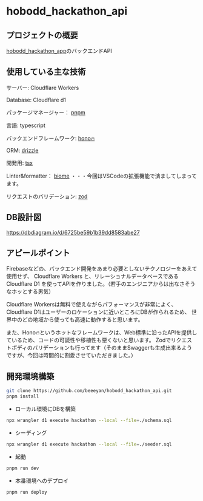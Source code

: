 # hobodd_hackathon_api

## プロジェクトの概要

[hobodd_hackathon_app](https://github.com/beeeyan/hobodd_hackathon_app)のバックエンドAPI

## 使用している主な技術

サーバー: Cloudflare Workers

Database: Cloudflare d1

パッケージマネージャー： [pnpm](https://pnpm.io/ja/installation)

言語: typescript

バックエンドフレームワーク: [hono🔥](https://hono.dev/)

ORM: [drizzle](https://github.com/drizzle-team/drizzle-orm)

開発用: [tsx](https://github.com/privatenumber/tsx)

Linter&formatter： [biome](https://biomejs.dev/ja/) ・・・今回はVSCodeの拡張機能で済ましてしまってます。

リクエストのバリデーション: [zod](https://zod.dev/)

## DB設計図
https://dbdiagram.io/d/6725be59b1b39dd8583abe27

## アピールポイント

Firebaseなどの、バックエンド開発をあまり必要としないテクノロジーをあえて使用せず、
Cloudflare Workers と、リレーショナルデータベースである Cloudflare D1 を使ってAPIを作りました。（若手のエンジニアからは出なさそうなホッとする男気）

Cloudflare Workersは無料で使えながらパフォーマンスが非常によく、Cloudflare D1はユーザーのロケーションに近いところにDBが作られるため、
世界中のどの地域から使っても高速に動作すると思います。

また、Hono🔥というホットなフレームワークは、Web標準に沿ったAPIを提供しているため、コードの可読性や移植性も悪くないと思います。
Zodでリクエストボディのバリデーションも行ってます（そのままSwaggerも生成出来るようですが、今回は時間的に割愛させていただきました。）

## 開発環境構築

```bash
git clone https://github.com/beeeyan/hobodd_hackathon_api.git
pnpm install
```

- ローカル環境にDBを構築

```bash
npx wrangler d1 execute hackathon --local --file=./schema.sql
```

- シーディング

```bash
npx wrangler d1 execute hackathon --local --file=./seeder.sql
```

- 起動

```bash
pnpm run dev
```

- 本番環境へのデプロイ

```bash
pnpm run deploy
```
